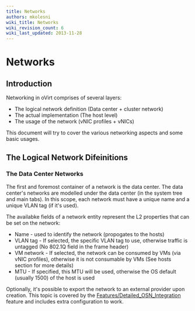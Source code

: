 ```yaml
---
title: Networks
authors: mkolesni
wiki_title: Networks
wiki_revision_count: 6
wiki_last_updated: 2013-11-28
---
```


# Networks

## Introduction

Networking in oVirt comprises of several layers:

*   The logical network definition (Data center + cluster network)
*   The actual implementation (The host level)
*   The usage of the network (vNIC profiles + vNICs)

This document will try to cover the various networking aspects and some basic usages.

## The Logical Network Difeinitions

### The Data Center Networks

The first and foremost container of a network is the data center. The data center's networks are modelled under the data center (in the system tree and main tabs). In this scope, each network must have a unique name and a unique VLAN tag (if it's used).

The availabke fields of a network entity represent the L2 properties that can be set on the network:

*   Name - used to identify the network (propogates to the hosts)
*   VLAN tag - If selected, the specific VLAN tag to use, otherwise traffic is untagged (No 802.1Q field in the frame header)
*   VM network - If selected, the network can be consumed by VMs (via vNIC profiles), otherwise it is not consumable by VMs (See hosts section for more details)
*   MTU - If specified, this MTU will be used, otherwise the OS default (usually 1500) of the host is used

Optionally, it's possible to export the network to an external provider upon creation. This topic is covered by the [Features/Detailed_OSN_Integration](Features/Detailed_OSN_Integration) feature and includes extra configuration to work.
